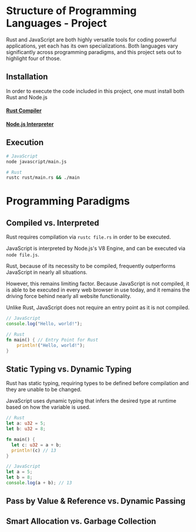 # Structure of Programming Languages - Project

Rust and JavaScript are both highly versatile tools for coding powerful applications, yet each has its own specializations. Both languages vary significantly across programming paradigms, and this project sets out to highlight four of those.

## Installation

In order to execute the code included in this project, one must install both Rust and Node.js

#### [Rust Compiler](https://www.rust-lang.org/tools/install)
#### [Node.js Interpreter](https://nodejs.org/en/download/)

## Execution
```bash
# JavaScript
node javascript/main.js

# Rust
rustc rust/main.rs && ./main
```

# Programming Paradigms

## Compiled vs. Interpreted

Rust requires compilation via `rustc file.rs` in order to be executed.

JavaScript is interpreted by Node.js's V8 Engine, and can be executed via `node file.js`.

Rust, because of its necessity to be compiled, frequently outperforms JavaScript in nearly all situations.

However, this remains limiting factor. Because JavaScript is not compiled, it is able to be executed in every web browser in use today, and it remains the driving force behind nearly all website functionality.


Unlike Rust, JavaScript does not require an entry point as it is not compiled.

```js
// JavaScript
console.log("Hello, world!");
```

```rust
// Rust
fn main() { // Entry Point for Rust
    println!("Hello, world!");
}
```

## Static Typing vs. Dynamic Typing

Rust has static typing, requiring types to be defined before compilation and they are unable to be changed.

JavaScript uses dynamic typing that infers the desired type at runtime based on how the variable is used.

```rust
// Rust
let a: u32 = 5;
let b: u32 = 8;

fn main() {
  let c: u32 = a + b;
  println!(c) // 13
}
```

```js
// JavaScript
let a = 5;
let b = 8;
console.log(a + b); // 13
```

## Pass by Value & Reference vs. Dynamic Passing

## Smart Allocation vs. Garbage Collection
